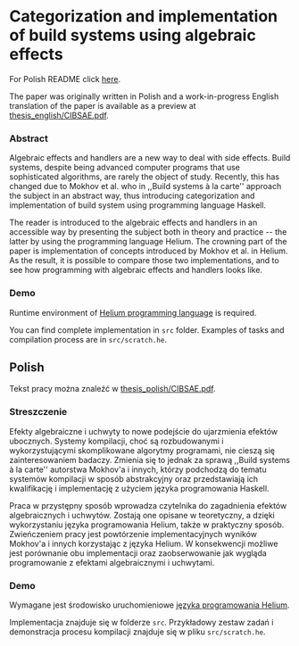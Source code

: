 # Categorization and implementation of build systems using algebraic effects

For Polish README click [here](#Polish).

The paper was originally written in Polish and a work-in-progress English translation of the paper is available as a preview at [thesis_english/CIBSAE.pdf](https://github.com/JMendyk/CIBSAE/blob/master/thesis_english/CIBSAE.pdf).

### Abstract

Algebraic effects and handlers are a new way to deal with side effects. Build systems, despite being advanced computer programs that use sophisticated algorithms, are rarely the object of study. Recently, this has changed due to Mokhov et al. who in ,,Build systems à la carte'' approach the subject in an abstract way, thus introducing categorization and implementation of build system using programming language Haskell.

The reader is introduced to the algebraic effects and handlers in an accessible way by presenting the subject both in theory and practice -- the latter by using the programming language Helium. The crowning part of the paper is implementation of concepts introduced by Mokhov et al. in Helium. As the result, it is possible to compare those two implementations, and to see how programming with algebraic effects and handlers looks like.

### Demo

Runtime environment of [Helium programming language](https://bitbucket.org/pl-uwr/helium/src/master/) is required.

You can find complete implementation in `src` folder. Examples of tasks and compilation process are in `src/scratch.he`.

## Polish

Tekst pracy można znaleźć w [thesis_polish/CIBSAE.pdf](https://github.com/JMendyk/CIBSAE/blob/master/thesis_polish/CIBSAE.pdf).

### Streszczenie

Efekty algebraiczne i uchwyty to nowe podejście do ujarzmienia efektów ubocznych. Systemy kompilacji, choć są rozbudowanymi i wykorzystującymi skomplikowane algorytmy programami, nie cieszą się zainteresowaniem badaczy. Zmienia się to jednak za sprawą ,,Build systems à la carte'' autorstwa Mokhov'a i innych, którzy podchodzą do tematu systemów kompilacji w sposób abstrakcyjny oraz przedstawiają ich kwalifikację i implementację z użyciem języka programowania Haskell.

Praca w przystępny sposób wprowadza czytelnika do zagadnienia efektów algebraicznych i uchwytów. Zostają one opisane w teoretyczny, a dzięki wykorzystaniu języka programowania Helium, także w praktyczny sposób. Zwieńczeniem pracy jest powtórzenie implementacyjnych wyników Mokhov'a i innych korzystając z języka Helium. W konsekwencji możliwe jest porównanie obu implementacji oraz zaobserwowanie jak wygląda programowanie z efektami algebraicznymi i uchwytami.

### Demo

Wymagane jest środowisko uruchomieniowe [języka programowania Helium](https://bitbucket.org/pl-uwr/helium/src/master/).

Implementacja znajduje się w folderze `src`. Przykładowy zestaw zadań i demonstracja procesu kompilacji znajduje się w pliku `src/scratch.he`.

<!-- **[`^        back to top        ^`](#)** -->

